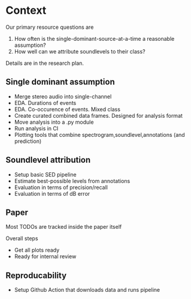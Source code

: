 
# Context

Our primary resource questions are

1. How often is the single-dominant-source-at-a-time a reasonable assumption?
2. How well can we attribute soundlevels to their class?

Details are in the research plan.

## Single dominant assumption

- Merge stereo audio into single-channel
- EDA. Durations of events
- EDA. Co-occurence of events. Mixed class
- Create curated combined data frames. Designed for analysis format
- Move analysis into a .py module
- Run analysis in CI
- Plotting tools that combine spectrogram,soundlevel,annotations (and prediction)


## Soundlevel attribution

- Setup basic SED pipeline
- Estimate best-possible levels from annotations
- Evaluation in terms of precision/recall
- Evaluation in terms of dB error

## Paper

Most TODOs are tracked inside the paper itself

Overall steps

- Get all plots ready
- Ready for internal review

## Reproducability

- Setup Github Action that downloads data and runs pipeline
